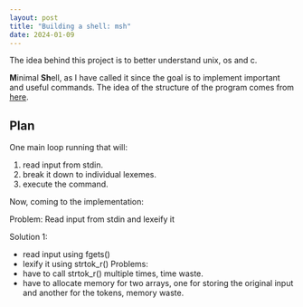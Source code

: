 ```yaml
---
layout: post
title: "Building a shell: msh"
date: 2024-01-09
---
```


The idea behind this project is to better understand unix, os and c.

**M**inimal **Sh**ell, as I have called it since the goal is to implement important and useful commands. The idea of the structure of the program comes from [here](https://brennan.io/2015/01/16/write-a-shell-in-c/).

## Plan

One main loop running that will:
1. read input from stdin.
2. break it down to individual lexemes.
3. execute the command.

Now, coming to the implementation:

Problem: Read input from stdin and lexeify it

Solution 1:
- read input using fgets()
- lexify it using strtok_r()
Problems:
- have to call strtok_r() multiple times, time waste.
- have to allocate memory for two arrays, one for storing the original input and another for the tokens, memory waste.
